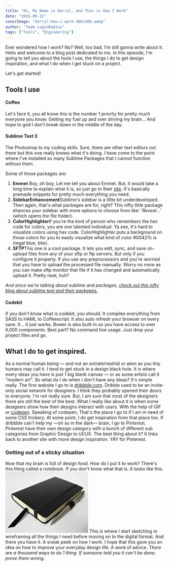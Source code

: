 ```yaml
---
title: "Hi, My Name is Darryl, and This is How I Work"
date: "2015-09-22"
coverImage: "darryl-how-i-work-300x300.webp"
author: "Team LoginRadius"
tags: ["Tools", "Engineering"]
---
```


Ever wondered how I work? No? Well, too bad, I'm still gonna write about it. Hello and welcome to a blog post dedicated to me. In this episode, I'm going to tell you about the tools I use, the things I do to get design inspiration, and what I do when I get stuck on a project.

Let's get started!

## Tools I use

#### Coffee

Let's face it, you all know this is the number 1 priority for pretty much everyone you know. Getting my fuel up and over driving my brain... And hope to god I don't break down in the middle of the day.

#### Sublime Text 3

The Photoshop to my coding skills. Sure, there are other text editors out there but this one really knows what it's doing. I have come to the point where I've installed so many Sublime Packages that I cannot function without them.

Some of those packages are:

1. **Emmet** Boy, oh boy, Let me tell you about Emmet. But, it would take a long time to explain what it is, so just go to their [site](http://emmet.io/). It's basically premade snippets for pretty much everything you need.
2. **SidebarEnhancement**Sublime's sidebar is a little bit underdeveloped. Then again, that's what packages are for, right? This nifty little package ehances your sidebar with more options to choose from like: '_Reveal..._' (which opens the file folder).
3. **ColorHighlighter**If you're the kind of person who remembers the hex code for colors, you are one talented individual. Ya see, it's hard to visualize colors using hex code. ColorHighlighter puts a background on those colors for you to easily visualize what kind of color #00427c is (regal blue, btw).
4. **SFTP**This one is a cool package. It lets you edit, sync, and save on-upload files from any of your sftp or ftp servers. But only if you configure it properly. If you use any preprocessors and you're worried that you have to upload the processed file manually. Worry no more as you can make sftp monitor that file if it has changed and automatically upload it. Pretty neat, huh?

_And since we're talking about sublime and packages, [check out this nifty blog about sublime text and their packages.](/beginners-guide-for-sublime-text/)_

#### Codekit

If you don't know what is codekit, you should. It compiles everything from SASS to HAML to Coffeescript. It also auto refresh your browser on every save. It... it just works. Bower is also built-in so you have access to over 6,000 components. Best part? No command line usage. Just drop your project files and go.

## What I do to get inspired.

As a normal human being — and not an extraterrestrial or alien as you tiny humans may call it. I tend to get stuck in a design black hole. It is where every ideas you have is just 1 big blank canvas — or as some artists call it "modern art". So what do I do when I don't have any ideas? It's simple really. The first website I go to is [dribbble.com](http://dribbble.com). Dribble used to be an invite-only social network for designers. I think they probably opened their doors to everyone. I'm not really sure. But, I am sure that most of the designers there are still the best of the best. What I really like about it is when some designers show how their designs interact with users. With the help of GIF or [codepen](https://codepen.io/). Speaking of codepen, That's the place I go to if I am in need of some CSS trickery. At some point, I do get inspiration from that place too. If dribbble can't help my —oh so in the dark— brain, I go to Pinterest. Pinterest have their own design category with a bunch of different sub categories from Graphic Design to UI/UX. The best thing about it? It links back to another site with more design inspiration. YAY for Pinterest.

### Getting out of a sticky situation

Now that my brain is full of design food. How do I put it to work? There's this thing called a notebook. If you don't know what that is. It looks like this. ![notebook](./notebook.webp) This is where I start sketching or wireframing all the things I need before moving on to the digital format. And there you have it. A sneak peek on how I work. I hope that this gave you an idea on how to improve your everyday design life. A word of advice. _There are a thousand ways to do 1 thing. If someone told you it can't be done; prove them wrong._
